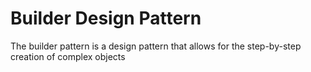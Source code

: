 # Builder Design Pattern

The builder pattern is a design pattern that allows for the step-by-step creation of complex objects
